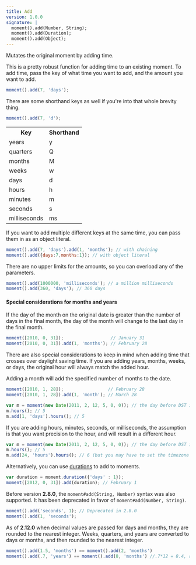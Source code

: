 ```yaml
---
title: Add
version: 1.0.0
signature: |
  moment().add(Number, String);
  moment().add(Duration);
  moment().add(Object);
---
```



Mutates the original moment by adding time.

This is a pretty robust function for adding time to an existing moment. To add time, pass the key of what time you want to add, and the amount you want to add.

```javascript
moment().add(7, 'days');
```

There are some shorthand keys as well if you're into that whole brevity thing.

```javascript
moment().add(7, 'd');
```

<table class="table table-striped table-bordered">
  <tbody>
    <tr>
      <th>Key</th>
      <th>Shorthand</th>
    </tr>
    <tr>
      <td>years</td>
      <td>y</td>
    </tr>
    <tr>
      <td>quarters</td>
      <td>Q</td>
    </tr>
    <tr>
      <td>months</td>
      <td>M</td>
    </tr>
    <tr>
      <td>weeks</td>
      <td>w</td>
    </tr>
    <tr>
      <td>days</td>
      <td>d</td>
    </tr>
    <tr>
      <td>hours</td>
      <td>h</td>
    </tr>
    <tr>
      <td>minutes</td>
      <td>m</td>
    </tr>
    <tr>
      <td>seconds</td>
      <td>s</td>
    </tr>
    <tr>
      <td>milliseconds</td>
      <td>ms</td>
    </tr>
  </tbody>
</table>

If you want to add multiple different keys at the same time, you can pass them in as an object literal.

```javascript
moment().add(7, 'days').add(1, 'months'); // with chaining
moment().add({days:7,months:1}); // with object literal
```

There are no upper limits for the amounts, so you can overload any of the parameters.

```javascript
moment().add(1000000, 'milliseconds'); // a million milliseconds
moment().add(360, 'days'); // 360 days
```

#### Special considerations for months and years

If the day of the month on the original date is greater than the number of days in the final month,
the day of the month will change to the last day in the final month.

```javascript
moment([2010, 0, 31]);                  // January 31
moment([2010, 0, 31]).add(1, 'months'); // February 28
```

There are also special considerations to keep in mind when adding time that crosses over daylight saving time.
If you are adding years, months, weeks, or days, the original hour will always match the added hour.

Adding a month will add the specified number of months to the date.

```javascript
moment([2010, 1, 28]);                 // February 28
moment([2010, 1, 28]).add(1, 'month'); // March 28
```

```javascript
var m = moment(new Date(2011, 2, 12, 5, 0, 0)); // the day before DST in the US
m.hours(); // 5
m.add(1, 'days').hours(); // 5
```

If you are adding hours, minutes, seconds, or milliseconds, the assumption is that you want precision to the hour, and will result in a different hour.

```javascript
var m = moment(new Date(2011, 2, 12, 5, 0, 0)); // the day before DST in the US
m.hours(); // 5
m.add(24, 'hours').hours(); // 6 (but you may have to set the timezone first)
```

Alternatively, you can use [durations](#/durations/) to add to moments.

```javascript
var duration = moment.duration({'days' : 1});
moment([2012, 0, 31]).add(duration); // February 1
```

Before version **2.8.0**, the `moment#add(String, Number)` syntax was also supported. It has been deprecated in favor of `moment#add(Number, String)`.

```javascript
moment().add('seconds', 1); // Deprecated in 2.8.0
moment().add(1, 'seconds');
```

As of **2.12.0** when decimal values are passed for days and months, they are rounded to the nearest integer.
Weeks, quarters, and years are converted to days or months, and then rounded to the nearest integer.

```javascript
moment().add(1.5, 'months') == moment().add(2, 'months')
moment().add(.7, 'years') == moment().add(8, 'months') //.7*12 = 8.4, rounded to 8
```
